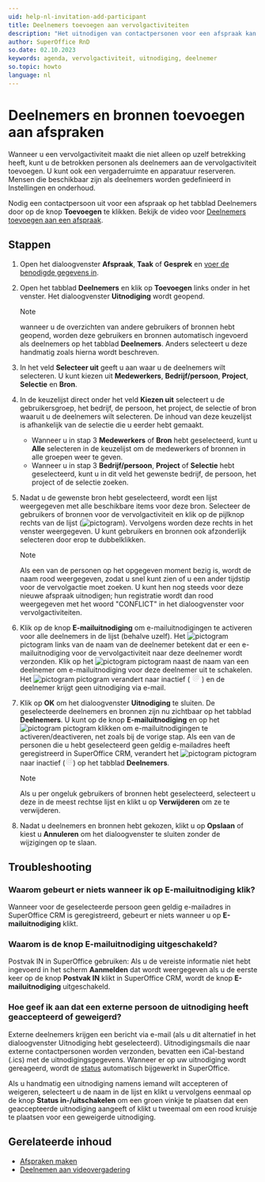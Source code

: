 ```yaml
---
uid: help-nl-invitation-add-participant
title: Deelnemers toevoegen aan vervolgactiviteiten
description: "Het uitnodigen van contactpersonen voor een afspraak kan op verschillende manieren worden gedaan, afhankelijk van of het een interne of externe persoon is, of een bron, zoals een vergaderruimte of speciale apparatuur. Deze handleiding laat zien hoe u deelnemers aan een afspraak kunt toevoegen."
author: SuperOffice RnD
so.date: 02.10.2023
keywords: agenda, vervolgactiviteit, uitnodiging, deelnemer
so.topic: howto
language: nl
---
```


# Deelnemers en bronnen toevoegen aan afspraken

Wanneer u een vervolgactiviteit maakt die niet alleen op uzelf betrekking heeft, kunt u de betrokken personen als deelnemers aan de vervolgactiviteit toevoegen. U kunt ook een vergaderruimte en apparatuur reserveren. Mensen die beschikbaar zijn als deelnemers worden gedefinieerd in Instellingen en onderhoud.

Nodig een contactpersoon uit voor een afspraak op het tabblad Deelnemers door op de knop **Toevoegen** te klikken. Bekijk de video voor [Deelnemers toevoegen aan een afspraak][5].

## Stappen

1. Open het dialoogvenster **Afspraak**, **Taak** of **Gesprek** en [voer de benodigde gegevens in][2].

2. Open het tabblad **Deelnemers** en klik op **Toevoegen** links onder in het venster. Het dialoogvenster **Uitnodiging** wordt geopend.

    > [!NOTE]
    > wanneer u de overzichten van andere gebruikers of bronnen hebt geopend, worden deze gebruikers en bronnen automatisch ingevoerd als deelnemers op het tabblad **Deelnemers**. Anders selecteert u deze handmatig zoals hierna wordt beschreven.

3. In het veld **Selecteer uit** geeft u aan waar u de deelnemers wilt selecteren. U kunt kiezen uit **Medewerkers**, **Bedrijf/persoon**, **Project**, **Selectie** en **Bron**.

4. In de keuzelijst direct onder het veld **Kiezen uit** selecteert u de gebruikersgroep, het bedrijf, de persoon, het project, de selectie of bron waaruit u de deelnemers wilt selecteren. De inhoud van deze keuzelijst is afhankelijk van de selectie die u eerder hebt gemaakt.
    * Wanneer u in stap 3 **Medewerkers** of **Bron** hebt geselecteerd, kunt u **Alle** selecteren in de keuzelijst om de medewerkers of bronnen in alle groepen weer te geven.
    * Wanneer u in stap 3 **Bedrijf/persoon**, **Project** of **Selectie** hebt geselecteerd, kunt u in dit veld het gewenste bedrijf, de persoon, het project of de selectie zoeken.

5. Nadat u de gewenste bron hebt geselecteerd, wordt een lijst weergegeven met alle beschikbare items voor deze bron. Selecteer de gebruikers of bronnen voor de vervolgactiviteit en klik op de pijlknop rechts van de lijst (![pictogram][img2]). Vervolgens worden deze rechts in het venster weergegeven. U kunt gebruikers en bronnen ook afzonderlijk selecteren door erop te dubbelklikken.

    > [!NOTE]
    > Als een van de personen op het opgegeven moment bezig is, wordt de naam rood weergegeven, zodat u snel kunt zien of u een ander tijdstip voor de vervolgactie moet zoeken. U kunt hen nog steeds voor deze nieuwe afspraak uitnodigen; hun registratie wordt dan rood weergegeven met het woord "CONFLICT" in het dialoogvenster voor vervolgactiviteiten.

6. Klik op de knop **E-mailuitnodiging** om e-mailuitnodigingen te activeren voor alle deelnemers in de lijst (behalve uzelf). Het ![pictogram][img1] pictogram links van de naam van de deelnemer betekent dat er een e-mailuitnodiging voor de vervolgactiviteit naar deze deelnemer wordt verzonden. Klik op het ![pictogram][img1] pictogram naast de naam van een deelnemer om e-mailuitnodiging voor deze deelnemer uit te schakelen. Het ![pictogram][img1] pictogram verandert naar inactief ( ![pictogram][img3] ) en de deelnemer krijgt geen uitnodiging via e-mail.

7. Klik op **OK** om het dialoogvenster **Uitnodiging** te sluiten. De geselecteerde deelnemers en bronnen zijn nu zichtbaar op het tabblad **Deelnemers**. U kunt op de knop **E-mailuitnodiging** en op het ![pictogram][img1] pictogram klikken om e-mailuitnodigingen te activeren/deactiveren, net zoals bij de vorige stap.
    Als een van de personen die u hebt geselecteerd geen geldig e-mailadres heeft geregistreerd in SuperOffice CRM, verandert het ![pictogram][img1] pictogram naar inactief (![pictogram][img3]) op het tabblad **Deelnemers**.

    > [!NOTE]
    > Als u per ongeluk gebruikers of bronnen hebt geselecteerd, selecteert u deze in de meest rechtse lijst en klikt u op **Verwijderen** om ze te verwijderen.

8. Nadat u deelnemers en bronnen hebt gekozen, klikt u op **Opslaan** of kiest u **Annuleren** om het dialoogvenster te sluiten zonder de wijzigingen op te slaan.

## Troubleshooting

### Waarom gebeurt er niets wanneer ik op E-mailuitnodiging klik?

Wanneer voor de geselecteerde persoon geen geldig e-mailadres in SuperOffice CRM is geregistreerd, gebeurt er niets wanneer u op **E-mailuitnodiging** klikt.

### Waarom is de knop E-mailuitnodiging uitgeschakeld?

Postvak IN in SuperOffice gebruiken: Als u de vereiste informatie niet hebt ingevoerd in het scherm **Aanmelden** dat wordt weergegeven als u de eerste keer op de knop **Postvak IN** klikt in SuperOffice CRM, wordt de knop **E-mailuitnodiging** uitgeschakeld.

### Hoe geef ik aan dat een externe persoon de uitnodiging heeft geaccepteerd of geweigerd?

Externe deelnemers krijgen een bericht via e-mail (als u dit alternatief in het dialoogvenster Uitnodiging hebt geselecteerd). Uitnodigingsmails die naar externe contactpersonen worden verzonden, bevatten een iCal-bestand (.ics) met de uitnodigingsgegevens. Wanneer er op uw uitnodiging wordt gereageerd, wordt de [status][1] automatisch bijgewerkt in SuperOffice.

Als u handmatig een uitnodiging namens iemand wilt accepteren of weigeren, selecteert u de naam in de lijst en klikt u vervolgens eenmaal op de knop **Status in-/uitschakelen** om een groen vinkje te plaatsen dat een geaccepteerde uitnodiging aangeeft of klikt u tweemaal om een rood kruisje te plaatsen voor een geweigerde uitnodiging.

## Gerelateerde inhoud

* [Afspraken maken][3]
* [Deelnemen aan videovergadering][4]

<!-- Referenced links -->
[1]: index.md#status
[2]: ../screen/dialog-for-followups.md
[3]: ../create-follow-up.md
[4]: ../video-meetings.md
[5]: https://community.superoffice.com/globalassets/user--admin/learning/user-guide/diary--appointments/add-contact-to-appointment.mp4

<!-- Referenced images -->
[img1]: ../../../../../common/icons/pref-email.png
[img2]: ../../../../media/icons/arrow-right.png
[img3]: ../../../../media/icons/email-inactive.png
